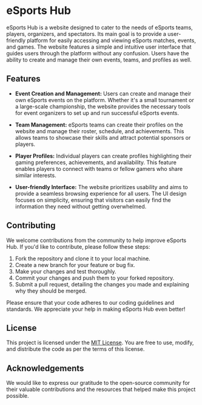 eSports Hub
=================

eSports Hub is a website designed to cater to the needs of eSports teams, players, organizers, and spectators. Its main goal is to provide a user-friendly platform for easily accessing and viewing eSports matches, events, and games. The website features a simple and intuitive user interface that guides users through the platform without any confusion. Users have the ability to create and manage their own events, teams, and profiles as well.
## Features

+ **Event Creation and Management:** Users can create and manage their own eSports events on the platform. Whether it's a small tournament or a large-scale championship, the website provides the necessary tools for event organizers to set up and run successful eSports events.
  
+ **Team Management:** eSports teams can create their profiles on the website and manage their roster, schedule, and achievements. This allows teams to showcase their skills and attract potential sponsors or players.
  
+ **Player Profiles:** Individual players can create profiles highlighting their gaming preferences, achievements, and availability. This feature enables players to connect with teams or fellow gamers who share similar interests.
  
+ **User-friendly Interface:** The website prioritizes usability and aims to provide a seamless browsing experience for all users. The UI design focuses on simplicity, ensuring that visitors can easily find the information they need without getting overwhelmed.

## Contributing

We welcome contributions from the community to help improve eSports Hub. If you'd like to contribute, please follow these steps:

1. Fork the repository and clone it to your local machine.
2. Create a new branch for your feature or bug fix.
3. Make your changes and test thoroughly.
4. Commit your changes and push them to your forked repository.
5. Submit a pull request, detailing the changes you made and explaining why they should be merged.

Please ensure that your code adheres to our coding guidelines and standards. We appreciate your help in making eSports Hub even better!

## License

This project is licensed under the [MIT License](https://opensource.org/license/mit/). You are free to use, modify, and distribute the code as per the terms of this license.

## Acknowledgements

We would like to express our gratitude to the open-source community for their valuable contributions and the resources that helped make this project possible.
